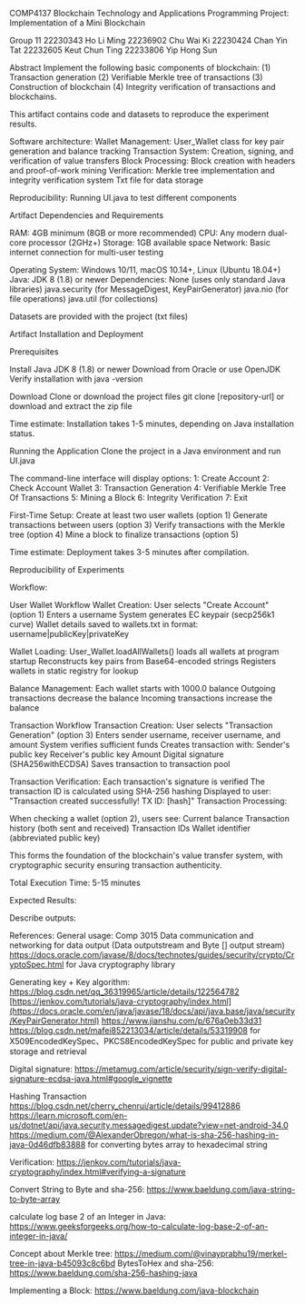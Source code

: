COMP4137 Blockchain Technology and Applications Programming Project: Implementation of a Mini Blockchain

Group 11
22230343 Ho Li Ming
22236902 Chu Wai Ki
22230424 Chan Yin Tat
22232605 Keut Chun Ting
22233806 Yip Hong Sun

Abstract
Implement the following basic components of blockchain: 
(1) Transaction generation 
(2) Verifiable Merkle tree of transactions 
(3) Construction of blockchain 
(4) Integrity verification of transactions and blockchains.

This artifact contains code and datasets to reproduce the experiment results.

Software architecture:
Wallet Management: User_Wallet class for key pair generation and balance tracking
Transaction System: Creation, signing, and verification of value transfers
Block Processing: Block creation with headers and proof-of-work mining
Verification: Merkle tree implementation and integrity verification system
Txt file for data storage 

Reproducibility:
Running UI.java to test different components

Artifact Dependencies and Requirements

RAM: 4GB minimum (8GB or more recommended)
CPU: Any modern dual-core processor (2GHz+)
Storage: 1GB available space
Network: Basic internet connection for multi-user testing

Operating System: Windows 10/11, macOS 10.14+, Linux (Ubuntu 18.04+)
Java: JDK 8 (1.8) or newer
Dependencies: None (uses only standard Java libraries)
java.security (for MessageDigest, KeyPairGenerator)
java.nio (for file operations)
java.util (for collections)

Datasets are provided with the project (txt files)

Artifact Installation and Deployment 

Prerequisites

Install Java JDK 8 (1.8) or newer
Download from Oracle or use OpenJDK
Verify installation with java -version

Download
Clone or download the project files
git clone [repository-url] or download and extract the zip file

Time estimate: Installation takes 1-5 minutes, depending on Java installation status.

Running the Application
Clone the project in a Java environment and run UI.java 

The command-line interface will display options:
1: Create Account
2: Check Account Wallet
3: Transaction Generation
4: Verifiable Merkle Tree Of Transactions
5: Mining a Block
6: Integrity Verification
7: Exit

First-Time Setup:
Create at least two user wallets (option 1)
Generate transactions between users (option 3)
Verify transactions with the Merkle tree (option 4)
Mine a block to finalize transactions (option 5)

Time estimate: Deployment takes 3-5 minutes after compilation.

Reproducibility of Experiments

Workflow: 

User Wallet Workflow
Wallet Creation:
User selects "Create Account" (option 1)
Enters a username
System generates EC keypair (secp256k1 curve)
Wallet details saved to wallets.txt in format: username|publicKey|privateKey

Wallet Loading:
User_Wallet.loadAllWallets() loads all wallets at program startup
Reconstructs key pairs from Base64-encoded strings
Registers wallets in static registry for lookup

Balance Management:
Each wallet starts with 1000.0 balance
Outgoing transactions decrease the balance
Incoming transactions increase the balance

Transaction Workflow
Transaction Creation:
User selects "Transaction Generation" (option 3)
Enters sender username, receiver username, and amount
System verifies sufficient funds
Creates transaction with:
Sender's public key
Receiver's public key
Amount
Digital signature (SHA256withECDSA)
Saves transaction to transaction pool

Transaction Verification:
Each transaction's signature is verified
The transaction ID is calculated using SHA-256 hashing
Displayed to user: "Transaction created successfully! TX ID: [hash]"
Transaction Processing:

When checking a wallet (option 2), users see:
Current balance
Transaction history (both sent and received)
Transaction IDs
Wallet identifier (abbreviated public key)

This forms the foundation of the blockchain's value transfer system, with cryptographic security ensuring transaction authenticity.

Total Execution Time: 5-15 minutes

Expected Results: 

Describe outputs:






References:
General usage:
Comp 3015 Data communication and networking for data output (Data outputstream and Byte [] output stream)
https://docs.oracle.com/javase/8/docs/technotes/guides/security/crypto/CryptoSpec.html for Java cryptography library

Generating key + Key algorithm: 
https://blog.csdn.net/qq_36319965/article/details/122564782
[https://jenkov.com/tutorials/java-cryptography/index.html](https://docs.oracle.com/en/java/javase/18/docs/api/java.base/java/security/KeyPairGenerator.html)
https://www.jianshu.com/p/676a0eb33d31
https://blog.csdn.net/mafei852213034/article/details/53319908 for X509EncodedKeySpec、PKCS8EncodedKeySpec for public and private key storage and retrieval

Digital signature:
https://metamug.com/article/security/sign-verify-digital-signature-ecdsa-java.html#google_vignette

Hashing Transaction 
https://blog.csdn.net/cherry_chenrui/article/details/99412886
https://learn.microsoft.com/en-us/dotnet/api/java.security.messagedigest.update?view=net-android-34.0
https://medium.com/@AlexanderObregon/what-is-sha-256-hashing-in-java-0d46dfb83888 for converting bytes array to hexadecimal string 

Verification:
https://jenkov.com/tutorials/java-cryptography/index.html#verifying-a-signature

Convert String to Byte and sha-256:
https://www.baeldung.com/java-string-to-byte-array

calculate log base 2 of an Integer in Java:
https://www.geeksforgeeks.org/how-to-calculate-log-base-2-of-an-integer-in-java/

Concept about Merkle tree:
https://medium.com/@vinayprabhu19/merkel-tree-in-java-b45093c8c6bd
BytesToHex and sha-256:
https://www.baeldung.com/sha-256-hashing-java

Implementing a Block:
https://www.baeldung.com/java-blockchain

